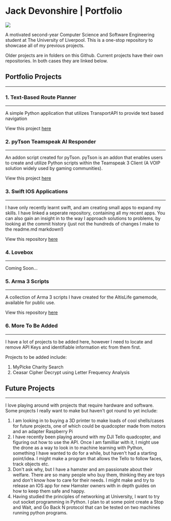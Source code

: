 # Jack Devonshire | Portfolio

![](https://img.shields.io/github/followers/jackdevo?style=social)

A motivated second-year Computer Science and Software Engineering student at The University of Liverpool. This is a one-stop repository to showcase all of my previous projects.

Older projects are in folders on this Github. Current projects have their own repositories. In both cases they are linked below.


## Portfolio Projects
----

### 1. Text-Based Route Planner
----

A simple Python application that utilizes TransportAPI to provide text based navigation

View this project [here](https://github.com/jackdevo/Portfolio/tree/main/Text%20Based%20Route%20Planner)


### 2. pyTson Teamspeak AI Responder
----

An addon script created for pyTson. pyTson is an addon that enables users to create and utilize Python scripts within the Teamspeak 3 Client (A VOIP solution widely used by gaming communities).

View this project [here](https://github.com/jackdevo/Portfolio/tree/main/Teamspeak%20AI%20Responder)

### 3. Swift IOS Applications
----

I have only recently learnt swift, and am creating small apps to expand my skills. I have linked a seperate repository, containing all my recent apps. You can also gain an insight in to the way I approach solutions to problems, by looking at the commit history (just not the hundreds of changes I make to the readme.md markdown!)

View this repository [here](https://github.com/jackdevo/Public-IOS-Projects)


### 4. Lovebox
----

Coming Soon...

### 5. Arma 3 Scripts
----

A collection of Arma 3 scripts I have created for the AltisLife gamemode, available for public use.

View this repository [here](https://github.com/jackdevo/Arma-3-Scripts)

### 6. More To Be Added
----

I have a lot of projects to be added here, however I need to locate and remove API Keys and identifiable information etc from them first.

Projects to be added include:
1. MyPicke Charity Search
2. Ceasar Cipher Decrypt using Letter Frequency Analysis

## Future Projects
----

I love playing around with projects that require hardware and software. Some projects I really want to make but haven't got round to yet include:
1. I am looking in to buying a 3D printer to make loads of cool shells/cases for future projects, one of which could be quadcopter made from motors and an adapter Raspberry Pi
2. I have recently been playing around with my DJI Tello quadcopter, and figuring out how to use the API. Once I am familliar with it, I might use the drone as a way to look in to machine learning with Python, something I have wanted to do for a while, but haven't had a starting point/idea. I might make a program that allows the Tello to follow faces, track objects etc.
3. Don't ask why, but I have a hamster and am passionate about their welfare. There are so many people who buy them, thinking they are toys and don't know how to care for their needs. I might make and try to release an IOS app for new Hamster owners with in depth guides on how to keep them safe and happy.
4. Having studied the principles of networking at University, I want to try out socket programming in Python. I plan to at some point create a Stop and Wait, and Go Back N protocol that can be tested on two machines running python programs.
